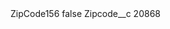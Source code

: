 <?xml version="1.0" encoding="UTF-8"?>
<CustomMetadata xmlns="http://soap.sforce.com/2006/04/metadata" xmlns:xsi="http://www.w3.org/2001/XMLSchema-instance" xmlns:xsd="http://www.w3.org/2001/XMLSchema">
    <label>ZipCode156</label>
    <protected>false</protected>
    <values>
        <field>Zipcode__c</field>
        <value xsi:type="xsd:string">20868</value>
    </values>
</CustomMetadata>
